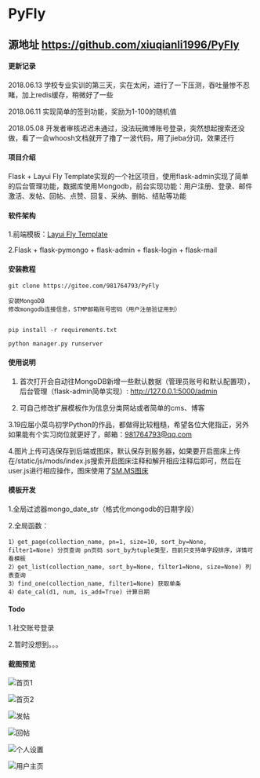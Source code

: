 # PyFly
## 源地址  https://github.com/xiuqianli1996/PyFly
#### 更新记录

2018.06.13 学校专业实训的第三天，实在太闲，进行了一下压测，吞吐量惨不忍睹，加上redis缓存，稍微好了一些

2018.06.11 实现简单的签到功能，奖励为1-100的随机值

2018.05.08 开发者审核迟迟未通过，没法玩微博账号登录，突然想起搜索还没做，看了一会whoosh文档就开了撸了一波代码，用了jieba分词，效果还行

#### 项目介绍
Flask + Layui Fly Template实现的一个社区项目，使用flask-admin实现了简单的后台管理功能，数据库使用Ｍongodb，前台实现功能：用户注册、登录、邮件激活、发帖、回帖、点赞、回复、采纳、删帖、结贴等功能

#### 软件架构
1.前端模板：[Layui Fly Template](http://www.layui.com/template/fly/)

2.Flask + flask-pymongo + flask-admin + flask-login + flask-mail



#### 安装教程

```
git clone https://gitee.com/981764793/PyFly

安装MongoDB
修改mongodb连接信息，STMP邮箱账号密码（用户注册验证用到）


pip install -r requirements.txt

python manager.py runserver
```

#### 使用说明

1. 首次打开会自动往MongoDB新增一些默认数据（管理员账号和默认配置项），后台管理（flask-admin简单实现）: http://127.0.0.1:5000/admin

2. 可自己修改扩展模板作为信息分类网站或者简单的cms、博客

3.19应届小菜鸟初学Python的作品，都做得比较粗糙，希望各位大佬指正，另外如果能有个实习岗位就更好了，邮箱：981764793@qq.com

4.图片上传可选保存到后端或图床，默认保存到服务器，如果要开启图床上传在/static/js/mods/index.js搜索开启图床注释和解开相应注释后即可，然后在user.js进行相应操作，图床使用了[SM.MS图床](http://sm.ms)

#### 模板开发

1.全局过滤器mongo_date_str（格式化mongodb的日期字段）

2.全局函数：

    1）get_page(collection_name, pn=1, size=10, sort_by=None, filter1=None) 分页查询 pn页码 sort_by为tuple类型，目前只支持单字段排序，详情可看模板
    2）get_list(collection_name, sort_by=None, filter1=None, size=None) 列表查询
    3）find_one(collection_name, filter1=None) 获取单条
    4）date_cal(d1, num, is_add=True) 计算日期


#### Todo

1.社交账号登录

2.暂时没想到。。。

#### 截图预览

![首页1](https://gitee.com/uploads/images/2018/0426/180217_6c36771c_750007.png "QQ截图20180426175656.png")

![首页2](https://gitee.com/uploads/images/2018/0426/180231_079d2ac1_750007.png "QQ截图20180426175715.png")

![发帖](https://gitee.com/uploads/images/2018/0426/180246_dd80896b_750007.png "QQ截图20180426175740.png")

![回帖](https://gitee.com/uploads/images/2018/0426/180259_11602e95_750007.png "QQ截图20180426175828.png")

![个人设置](https://gitee.com/uploads/images/2018/0426/180310_de7a3005_750007.png "QQ截图20180426175906.png")

![用户主页](https://gitee.com/uploads/images/2018/0426/180325_60301b7a_750007.png "QQ截图20180426175922.png")